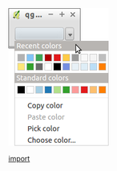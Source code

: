 <img src="../images/QgsColorButtonV2-standalone.png" alt="">

[import](../gui/qgis-sample-QgsColorButtonV2.py)

